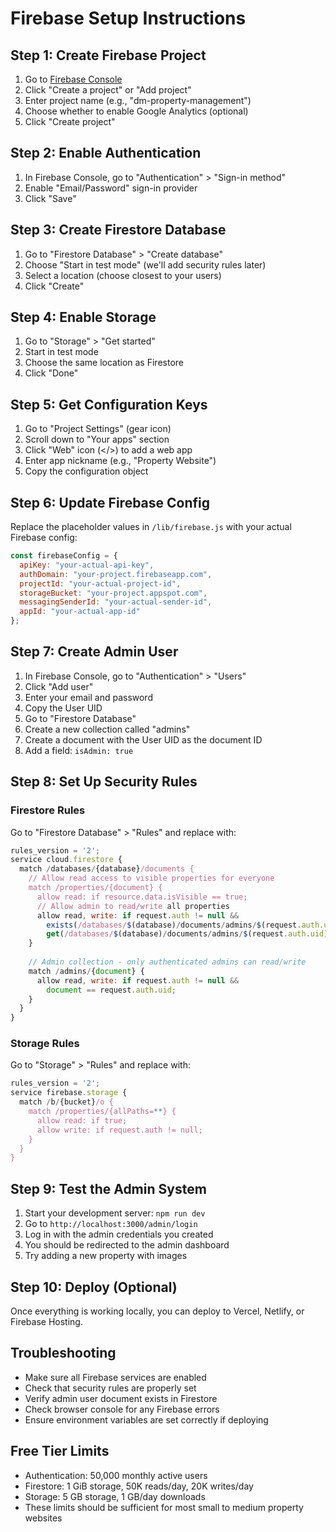 # Firebase Setup Instructions

## Step 1: Create Firebase Project
1. Go to [Firebase Console](https://console.firebase.google.com/)
2. Click "Create a project" or "Add project"
3. Enter project name (e.g., "dm-property-management")
4. Choose whether to enable Google Analytics (optional)
5. Click "Create project"

## Step 2: Enable Authentication
1. In Firebase Console, go to "Authentication" > "Sign-in method"
2. Enable "Email/Password" sign-in provider
3. Click "Save"

## Step 3: Create Firestore Database
1. Go to "Firestore Database" > "Create database"
2. Choose "Start in test mode" (we'll add security rules later)
3. Select a location (choose closest to your users)
4. Click "Create"

## Step 4: Enable Storage
1. Go to "Storage" > "Get started"
2. Start in test mode
3. Choose the same location as Firestore
4. Click "Done"

## Step 5: Get Configuration Keys
1. Go to "Project Settings" (gear icon)
2. Scroll down to "Your apps" section
3. Click "Web" icon (</>) to add a web app
4. Enter app nickname (e.g., "Property Website")
5. Copy the configuration object

## Step 6: Update Firebase Config
Replace the placeholder values in `/lib/firebase.js` with your actual Firebase config:

```javascript
const firebaseConfig = {
  apiKey: "your-actual-api-key",
  authDomain: "your-project.firebaseapp.com",
  projectId: "your-actual-project-id",
  storageBucket: "your-project.appspot.com",
  messagingSenderId: "your-actual-sender-id",
  appId: "your-actual-app-id"
};
```

## Step 7: Create Admin User
1. In Firebase Console, go to "Authentication" > "Users"
2. Click "Add user"
3. Enter your email and password
4. Copy the User UID
5. Go to "Firestore Database"
6. Create a new collection called "admins"
7. Create a document with the User UID as the document ID
8. Add a field: `isAdmin: true`

## Step 8: Set Up Security Rules

### Firestore Rules
Go to "Firestore Database" > "Rules" and replace with:

```javascript
rules_version = '2';
service cloud.firestore {
  match /databases/{database}/documents {
    // Allow read access to visible properties for everyone
    match /properties/{document} {
      allow read: if resource.data.isVisible == true;
      // Allow admin to read/write all properties
      allow read, write: if request.auth != null && 
        exists(/databases/$(database)/documents/admins/$(request.auth.uid)) &&
        get(/databases/$(database)/documents/admins/$(request.auth.uid)).data.isAdmin == true;
    }
    
    // Admin collection - only authenticated admins can read/write
    match /admins/{document} {
      allow read, write: if request.auth != null && 
        document == request.auth.uid;
    }
  }
}
```

### Storage Rules
Go to "Storage" > "Rules" and replace with:

```javascript
rules_version = '2';
service firebase.storage {
  match /b/{bucket}/o {
    match /properties/{allPaths=**} {
      allow read: if true;
      allow write: if request.auth != null;
    }
  }
}
```

## Step 9: Test the Admin System
1. Start your development server: `npm run dev`
2. Go to `http://localhost:3000/admin/login`
3. Log in with the admin credentials you created
4. You should be redirected to the admin dashboard
5. Try adding a new property with images

## Step 10: Deploy (Optional)
Once everything is working locally, you can deploy to Vercel, Netlify, or Firebase Hosting.

## Troubleshooting
- Make sure all Firebase services are enabled
- Check that security rules are properly set
- Verify admin user document exists in Firestore
- Check browser console for any Firebase errors
- Ensure environment variables are set correctly if deploying

## Free Tier Limits
- Authentication: 50,000 monthly active users
- Firestore: 1 GiB storage, 50K reads/day, 20K writes/day
- Storage: 5 GB storage, 1 GB/day downloads
- These limits should be sufficient for most small to medium property websites
